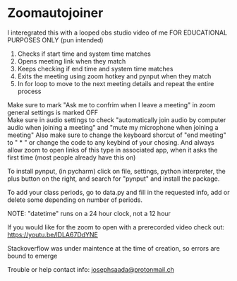 # Zoomautojoiner   
I interegrated this with a looped obs studio video of me FOR EDUCATIONAL PURPOSES ONLY (pun intended)

1. Checks if start time and system time matches
2. Opens meeting link when they match
3. Keeps checking if end time and system time matches
4. Exits the meeting using zoom hotkey and pynput when they match 
5. In for loop to move to the next meeting details and repeat the entire process

Make sure to mark "Ask me to confrim when I leave a meeting" in zoom general settings is marked OFF  
Make sure in audio settings to check "automatically join audio by computer audio when joining a meeting" and "mute my microphone when joining a meeting" 
Also make sure to change the keyboard shorcut of "end meeting" to " * " or change the code to any keybind of your chosing. 
And always allow zoom to open links of this type in associated app, when it asks the first time (most people already have this on)

To install pynput, (in pycharm) click on file, settings, python interpreter, the plus button on the right, and search for "pynput" and install the package.   

To add your class periods, go to data.py and fill in the requested info, add or delete some depending on number of periods. 

NOTE: "datetime" runs on a 24 hour clock, not a 12 hour 

If you would like for the zoom to open with a prerecorded video check out: https://youtu.be/lDLA67DdYNE 

Stackoverflow was under maintence at the time of creation, so errors are bound to emerge  

Trouble or help contact info: josephsaada@protonmail.ch
